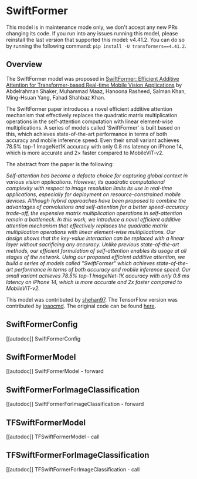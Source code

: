 <!--Copyright 2023 The HuggingFace Team. All rights reserved.

Licensed under the Apache License, Version 2.0 (the "License"); you may not use this file except in compliance with
the License. You may obtain a copy of the License at

http://www.apache.org/licenses/LICENSE-2.0

Unless required by applicable law or agreed to in writing, software distributed under the License is distributed on
an "AS IS" BASIS, WITHOUT WARRANTIES OR CONDITIONS OF ANY KIND, either express or implied. See the License for the
specific language governing permissions and limitations under the License.

⚠️ Note that this file is in Markdown but contain specific syntax for our doc-builder (similar to MDX) that may not be
rendered properly in your Markdown viewer.

-->

# SwiftFormer

<Tip warning={true}>

This model is in maintenance mode only, we don't accept any new PRs changing its code.
If you run into any issues running this model, please reinstall the last version that supported this model: v4.41.2.
You can do so by running the following command: `pip install -U transformers==4.41.2`.

</Tip>

## Overview

The SwiftFormer model was proposed in [SwiftFormer: Efficient Additive Attention for Transformer-based Real-time Mobile Vision Applications](https://arxiv.org/abs/2303.15446) by Abdelrahman Shaker, Muhammad Maaz, Hanoona Rasheed, Salman Khan, Ming-Hsuan Yang, Fahad Shahbaz Khan.

The SwiftFormer paper introduces a novel efficient additive attention mechanism that effectively replaces the quadratic matrix multiplication operations in the self-attention computation with linear element-wise multiplications. A series of models called 'SwiftFormer' is built based on this, which achieves state-of-the-art performance in terms of both accuracy and mobile inference speed. Even their small variant achieves 78.5% top-1 ImageNet1K accuracy with only 0.8 ms latency on iPhone 14, which is more accurate and 2× faster compared to MobileViT-v2.

The abstract from the paper is the following:

*Self-attention has become a defacto choice for capturing global context in various vision applications. However, its quadratic computational complexity with respect to image resolution limits its use in real-time applications, especially for deployment on resource-constrained mobile devices. Although hybrid approaches have been proposed to combine the advantages of convolutions and self-attention for a better speed-accuracy trade-off, the expensive matrix multiplication operations in self-attention remain a bottleneck. In this work, we introduce a novel efficient additive attention mechanism that effectively replaces the quadratic matrix multiplication operations with linear element-wise multiplications. Our design shows that the key-value interaction can be replaced with a linear layer without sacrificing any accuracy. Unlike previous state-of-the-art methods, our efficient formulation of self-attention enables its usage at all stages of the network. Using our proposed efficient additive attention, we build a series of models called "SwiftFormer" which achieves state-of-the-art performance in terms of both accuracy and mobile inference speed. Our small variant achieves 78.5% top-1 ImageNet-1K accuracy with only 0.8 ms latency on iPhone 14, which is more accurate and 2x faster compared to MobileViT-v2.*

This model was contributed by [shehan97](https://huggingface.co/shehan97). The TensorFlow version was contributed by [joaocmd](https://huggingface.co/joaocmd).
The original code can be found [here](https://github.com/Amshaker/SwiftFormer).

## SwiftFormerConfig

[[autodoc]] SwiftFormerConfig

## SwiftFormerModel

[[autodoc]] SwiftFormerModel
    - forward

## SwiftFormerForImageClassification

[[autodoc]] SwiftFormerForImageClassification
    - forward

## TFSwiftFormerModel

[[autodoc]] TFSwiftFormerModel
    - call

## TFSwiftFormerForImageClassification

[[autodoc]] TFSwiftFormerForImageClassification
    - call
